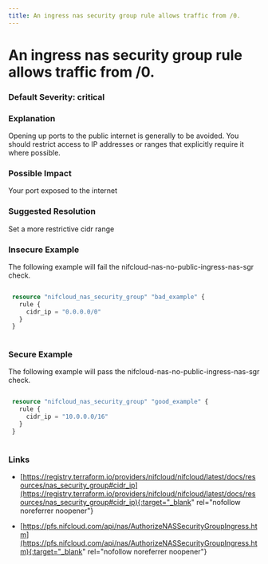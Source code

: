 ```yaml
---
title: An ingress nas security group rule allows traffic from /0.
---
```


# An ingress nas security group rule allows traffic from /0.

### Default Severity: <span class="severity critical">critical</span>

### Explanation

Opening up ports to the public internet is generally to be avoided. You should restrict access to IP addresses or ranges that explicitly require it where possible.

### Possible Impact
Your port exposed to the internet

### Suggested Resolution
Set a more restrictive cidr range


### Insecure Example

The following example will fail the nifcloud-nas-no-public-ingress-nas-sgr check.
```terraform

 resource "nifcloud_nas_security_group" "bad_example" {
   rule {
     cidr_ip = "0.0.0.0/0"
   }
 }
 
```



### Secure Example

The following example will pass the nifcloud-nas-no-public-ingress-nas-sgr check.
```terraform

 resource "nifcloud_nas_security_group" "good_example" {
   rule {
     cidr_ip = "10.0.0.0/16"
   }
 }
 
```



### Links


- [https://registry.terraform.io/providers/nifcloud/nifcloud/latest/docs/resources/nas_security_group#cidr_ip](https://registry.terraform.io/providers/nifcloud/nifcloud/latest/docs/resources/nas_security_group#cidr_ip){:target="_blank" rel="nofollow noreferrer noopener"}

- [https://pfs.nifcloud.com/api/nas/AuthorizeNASSecurityGroupIngress.htm](https://pfs.nifcloud.com/api/nas/AuthorizeNASSecurityGroupIngress.htm){:target="_blank" rel="nofollow noreferrer noopener"}




